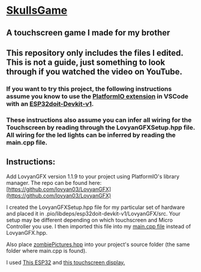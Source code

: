 # [SkullsGame](https://www.youtube.com/watch?v=m-HvHr4f4hM)
## A touchscreen game I made for my brother

## This repository only includes the files I edited.  This is not a guide, just something to look through if you watched the video on YouTube.

### If you want to try this project, the following instructions assume you know to use the [PlatformIO extension](https://platformio.org/) in VSCode with an [ESP32doit-Devkit-v1](https://www.amazon.com/ESP-WROOM-32-Development-Dual-Mode-Microcontroller-Integrated/dp/B07WCG1PLV/ref=asc_df_B07WCG1PLV?mcid=7cc24e50dc423e8e9f1039421f865b8a&hvocijid=13685703578232806137-B07WCG1PLV-&hvexpln=73&tag=hyprod-20&linkCode=df0&hvadid=730434204848&hvpos=&hvnetw=g&hvrand=13685703578232806137&hvpone=&hvptwo=&hvqmt=&hvdev=c&hvdvcmdl=&hvlocint=&hvlocphy=9007909&hvtargid=pla-2281435177138&th=1).

### These instructions also assume you can infer all wiring for the Touchscreen by reading through the LovyanGFXSetup.hpp file.  All wiring for the led lights can be inferred by reading the main.cpp file.

## Instructions:

Add LovyanGFX version 1.1.9 to your project using PlatformIO's library manager.  The repo can be found here: [https://github.com/lovyan03/LovyanGFX](https://github.com/lovyan03/LovyanGFX)

I created the LovyanGFXSetup.hpp file for my particular set of hardware and placed it in .pio/libdeps/esp32doit-devkit-v1/LovyanGFX/src.  Your setup may be different depending on which touchscreen and Micro Controller you use.  I then imported this file into my [main.cpp file](main.cpp) instead of LovyanGFX.hpp.

Also place [zombiePictures.hpp](zombiePictures.hpp) into your project's source folder (the same folder where main.cpp is found).

I used [This ESP32](https://www.amazon.com/ELEGOO-ESP-WROOM-32-Development-Bluetooth-Microcontroller/dp/B0D8T53CQ5/ref=sr_1_1_sspa?crid=21VY76RGN1WYD&dib=eyJ2IjoiMSJ9.is-SH_RLGHiZZUrqvTWU_DFFr6XAPKtIzbKWDMtYTKN6SsUR0ayjeWGt2ZUok58rOtvPfsNmfWe0jW06Oh7RydTyPSmqWLVNOp-bj20WjigHCx-0LZgdE9_itkFXiEW7IXpo8y9aHRT3g_otU8PSP5rvz0iln6A_a7L3Yy2svhfSxoSBWyAZmHW5-58L_3s8T39xdeGUrQ0mdhAYVdE0Inp8bTP2RSDszPH9_7paKQc._1qeK84n5A17zHQmcdWn3vqebx3pWIq-Ti65FU3HJP8&dib_tag=se&keywords=esp32+dev&qid=1739303542&sprefix=esp32+dev%2Caps%2C88&sr=8-1-spons&sp_csd=d2lkZ2V0TmFtZT1zcF9hdGY&psc=1) and [this touchscreen display.](https://www.amazon.com/gp/product/B0BWJHK4M6/ref=ppx_yo_dt_b_search_asin_title?ie=UTF8&th=1)
